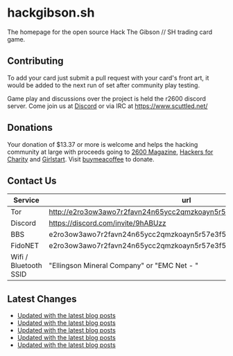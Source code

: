 # hackgibson.sh
The homepage for the open source Hack The Gibson // SH trading card game.


## Contributing

To add your card just submit a pull request with your card's front art, it would be added to the next run of set after community play testing.

Game play and discussions over the project is held the r2600 discord server. Come join us at [Discord](https://discord.com/invite/9hABUzz) or via IRC at https://www.scuttled.net/


## Donations

Your donation of $13.37 or more is welcome and helps the hacking community at large with proceeds going to [2600 Magazine](https://2600.com/), [Hackers for Charity](https://hackersforcharity.org) and [Girlstart](https://girlstart.org).  Visit [buymeacoffee](https://www.buymeacoffee.com/hackgibson.sh) to donate.


## Contact Us

Service | url
-|-
Tor | http://e2ro3ow3awo7r2favn24n65ycc2qmzkoayn5r57e3f56nvjwdcgg32ad.onion
Discord | https://discord.com/invite/9hABUzz
BBS | e2ro3ow3awo7r2favn24n65ycc2qmzkoayn5r57e3f56nvjwdcgg32ad.onion:23
FidoNET | e2ro3ow3awo7r2favn24n65ycc2qmzkoayn5r57e3f56nvjwdcgg32ad.onion:24554
Wifi / Bluetooth SSID | "Ellingson Mineral Company" or "EMC Net - <fidonet address>"

## Latest Changes
<!-- BLOG-POST-LIST:START -->
- [Updated with the latest blog posts](https://github.com/DFW2600/hackgibson.sh/commit/a3ab62b8b91eac640addf6ad631b20d004edf0a3)
- [Updated with the latest blog posts](https://github.com/DFW2600/hackgibson.sh/commit/3ef269aefe6c1fe610aa5860cc7408d0780bd57a)
- [Updated with the latest blog posts](https://github.com/DFW2600/hackgibson.sh/commit/611678058418aa0e8c520ad748bb6a2d1964dc2b)
- [Updated with the latest blog posts](https://github.com/DFW2600/hackgibson.sh/commit/611df8ad3d02c157d9cb40a79ca3658d4537b12a)
- [Updated with the latest blog posts](https://github.com/DFW2600/hackgibson.sh/commit/f2da15a68d8be7b38f38ebfd884282dae570c8a3)
<!-- BLOG-POST-LIST:END -->
